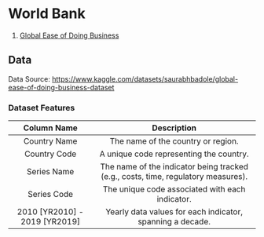 # World Bank

1.  [Global Ease of Doing Business](world_bank/Global_Ease_Of_Doing_Business)

## Data

Data Source: <https://www.kaggle.com/datasets/saurabhbadole/global-ease-of-doing-business-dataset>

### Dataset Features

| Column Name | Description |  
|:----------------------------------:|:----------------------------------:|
| Country Name  | The name of the country or region. |
| Country Code  | A unique code representing the country. | 
| Series Name  | The name of the indicator being tracked (e.g., costs, time, regulatory measures). |
| Series Code  | The unique code associated with each indicator. |  
| 2010 [YR2010] - 2019 [YR2019] | Yearly data values for each indicator, spanning a decade. |
